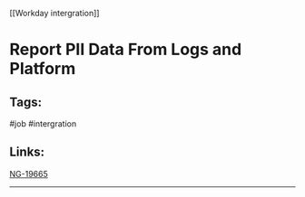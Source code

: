 [[Workday intergration]]

# Report PII Data From Logs and Platform

## Tags:
#job #intergration 

## Links:
[NG-19665](https://globalization-partners.atlassian.net/browse/NG-19665)

---

